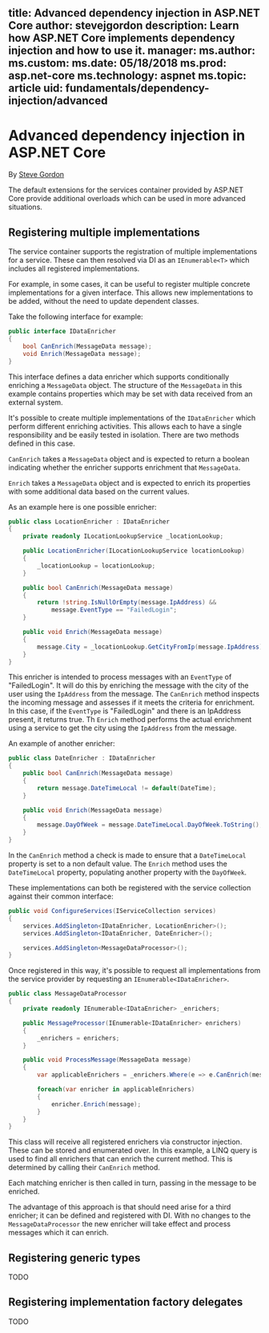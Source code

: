 title: Advanced dependency injection in ASP.NET Core
author: stevejgordon
description: Learn how ASP.NET Core implements dependency injection and how to use it.
manager: 
ms.author: 
ms.custom: 
ms.date: 05/18/2018
ms.prod: asp.net-core
ms.technology: aspnet
ms.topic: article
uid: fundamentals/dependency-injection/advanced
---
# Advanced dependency injection in ASP.NET Core

By [Steve Gordon](https://www.stevejgordon.co.uk)

The default extensions for the services container provided by ASP.NET Core provide additional overloads which can be used in more advanced situations.

## Registering multiple implementations

The service container supports the registration of multiple implementations for a service. These can then resolved via DI as an `IEnumerable<T>` which includes all registered implementations.

For example, in some cases, it can be useful to register multiple concrete implementations for a given interface. This allows new implementations to be added, without the need to update dependent classes.

Take the following interface for example:

```csharp
public interface IDataEnricher
{
    bool CanEnrich(MessageData message);
    void Enrich(MessageData message);
}
```

This interface defines a data enricher which supports conditionally enriching a `MessageData` object. The structure of the `MessageData` in this example contains properties which may be set with data received from an external system.

It's possible to create multiple implementations of the `IDataEnricher` which perform different enriching activities. This allows each to have a single responsibility and be easily tested in isolation. There are two methods defined in this case.

`CanEnrich` takes a `MessageData` object and is expected to return a boolean indicating whether the enricher supports enrichment that `MessageData`.

`Enrich` takes a `MessageData` object and is expected to enrich its properties with some additional data based on the current values.

As an example here is one possible enricher:

```csharp
public class LocationEnricher : IDataEnricher
{
    private readonly ILocationLookupService _locationLookup;

    public LocationEnricher(ILocationLookupService locationLookup)
    {
        _locationLookup = locationLookup;
    }

    public bool CanEnrich(MessageData message)
    {
        return !string.IsNullOrEmpty(message.IpAddress) &&
            message.EventType == "FailedLogin";
    }

    public void Enrich(MessageData message)
    {
        message.City = _locationLookup.GetCityFromIp(message.IpAddress);
    }
}
```

This enricher is intended to process messages with an `EventType` of "FailedLogin". It will do this by enriching the message with the city of the user using the `IpAddress` from the message. The `CanEnrich` method inspects the incoming message and assesses if it meets the criteria for enrichment. In this case, if the `EventType` is "FailedLogin" and there is an IpAddress present, it returns true. Th `Enrich` method performs the actual enrichment using a service to get the city using the `IpAddress` from the message.

An example of another enricher:

```csharp
public class DateEnricher : IDataEnricher
{
    public bool CanEnrich(MessageData message)
    {
        return message.DateTimeLocal != default(DateTime);
    }

    public void Enrich(MessageData message)
    {
        message.DayOfWeek = message.DateTimeLocal.DayOfWeek.ToString();
    }
}
```

In the `CanEnrich` method a check is made to ensure that a `DateTimeLocal` property is set to a non default value. The `Enrich` method uses the `DateTimeLocal` property, populating another property with the `DayOfWeek`.

These implementations can both be registered with the service collection against their common interface:

```csharp
public void ConfigureServices(IServiceCollection services)
{
    services.AddSingleton<IDataEnricher, LocationEnricher>();
    services.AddSingleton<IDataEnricher, DateEnricher>();

    services.AddSingleton<MessageDataProcessor>();
}
```

Once registered in this way, it's possible to request all implementations from the service provider by requesting an `IEnumerable<IDataEnricher>`.

```csharp
public class MessageDataProcessor
{
    private readonly IEnumerable<IDataEnricher> _enrichers;

    public MessageProcessor(IEnumerable<IDataEnricher> enrichers)
    {
        _enrichers = enrichers;
    }

    public void ProcessMessage(MessageData message)
    {
        var applicableEnrichers = _enrichers.Where(e => e.CanEnrich(message));

        foreach(var enricher in applicableEnrichers)
        {
            enricher.Enrich(message);
        }
    }
}
```

This class will receive all registered enrichers via constructor injection. These can be stored and enumerated over. In this example, a LINQ query is used to find all enrichers that can enrich the current method. This is determined by calling their `CanEnrich` method.

Each matching enricher is then called in turn, passing in the message to be enriched.

The advantage of this approach is that should need arise for a third enricher; it can be defined and registered with DI. With no changes to the `MessageDataProcessor` the new enricher will take effect and process messages which it can enrich.

## Registering generic types

TODO

## Registering implementation factory delegates

TODO